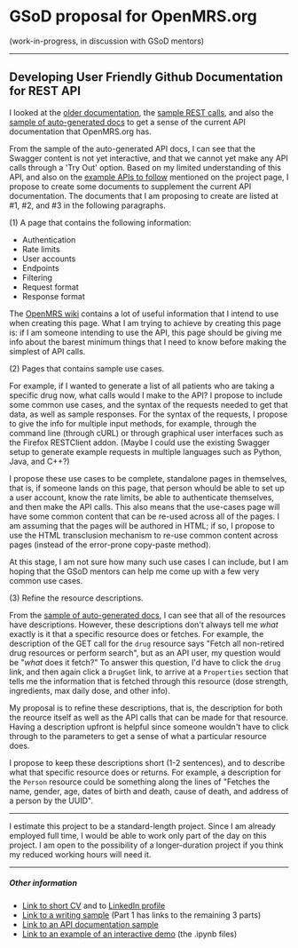# GSoD proposal for OpenMRS.org

(work-in-progress, in discussion with GSoD mentors)

---

##  Developing User Friendly Github Documentation for REST API

I looked at the [older documentation](https://wiki.openmrs.org/display/docs/REST+Web+Service+Resources+in+OpenMRS+1.9), the [sample REST calls](https://wiki.openmrs.org/display/docs/Sample+REST+calls), and also the [sample of auto-generated docs](https://psbrandt.io/openmrs-contrib-apidocs/) to get a sense of the current API documentation that OpenMRS.org has. 

From the sample of the auto-generated API docs, I can see that the Swagger content is not yet interactive, and that we cannot yet make any API calls through a 'Try Out' option. Based on my limited understanding of this API, and also on the [example APIs to follow](https://wiki.openmrs.org/display/RES/GSoD+2019+Project+Idea+1%3A+Developing+User+Friendly+Github+Documentation+for+REST+API) mentioned on the project page, I propose to create some documents to supplement the current API documentation.  The documents that I am proposing to create are listed at #1, #2, and #3 in the following paragraphs.

(1) A page that contains the following information:

  - Authentication
  - Rate limits
  - User accounts
  - Endpoints
  - Filtering
  - Request format
  - Response format

The [OpenMRS wiki](https://wiki.openmrs.org/display/docs/REST+Web+Services+API+For+Clients) contains a lot of useful information that I intend to use when creating this page. What I am trying to achieve by creating this page is: if I am someone intending to use the API, this page should be giving me info about the barest minimum things that I need to know before making the simplest of API calls.

(2) Pages that contains sample use cases. 

For example, if I wanted to generate a list of all patients who are taking a specific drug now, what calls would I make to the API? I propose to include some common use cases, and the syntax of the requests needed to get that data, as well as sample responses. For the syntax of the requests, I propose to give the info for multiple input methods, for example, through the command line (through cURL) or through graphical user interfaces such as the Firefox RESTClient addon. (Maybe I could use the existing Swagger setup to generate example requests in multiple languages such as Python, Java, and C++?) 

I propose these use cases to be complete, standalone pages in themselves, that is, if someone lands on this page, that person whould be able to set up a user account, know the rate limits, be able to authenticate themselves, and then make the API calls. This also means that the use-cases page will have some common content that can be re-used across all of the pages. I am assuming that the pages will be authored in HTML; if so, I propose to use the HTML transclusion mechanism to re-use common content across pages (instead of the error-prone copy-paste method).

At this stage, I am not sure how many such use cases I can include, but I am hoping that the GSoD mentors can help me come up with a few very common use cases.

(3) Refine the resource descriptions.

From the [sample of auto-generated docs](https://psbrandt.io/openmrs-contrib-apidocs/), I can see that all of the resources have descriptions. However, these descriptions don't always tell me _what_ exactly is it that a specific resource does or fetches. For example, the description of the GET call for the `drug` resource says "Fetch all non-retired drug resources or perform search", but as an API user, my question would be "_what_ does it fetch?" To answer this question, I'd have to click the `drug` link, and then again click a `DrugGet` link, to arrive at a `Properties` section that tells me the information that is fetched through this resource (dose strength, ingredients, max daily dose, and other info).

My proposal is to refine these descriptions, that is, the description for both the reource itself as well as the API calls that can be made for that resource. Having a description upfront is helpful since someone wouldn't have to click through to the parameters to get a sense of what a particular resource does.

I propose to keep these descriptions short (1-2 sentences), and to describe what that specific resource does or returns. For example, a description for the `Person` resource could be something along the lines of "Fetches the name, gender, age, dates of birth and death, cause of death, and address of a person by the UUID".

---
I estimate this project to be a standard-length project. Since I am already employed full time, I would be able to work only part of the day on this project. I am open to the possibility of a longer-duration project if you think my reduced working hours will need it.

---

##### Other information

- [Link to short CV](http://aninditabasu.github.io/README.html) and to [LinkedIn profile]( https://www.linkedin.com/in/aninditabasu/)
- [Link to a writing sample](https://www.ibm.com/developerworks/library/cc-ask-watson-part1-bluemix-trs/index.html?ca=drs-) (Part 1 has links to the remaining 3 parts)
- [Link to an API documentation sample](https://aninditabasu.github.io/indica/index.html)
- [Link to an example of an interactive demo](https://mybinder.org/repo/AninditaBasu/indica) (the .ipynb files)
